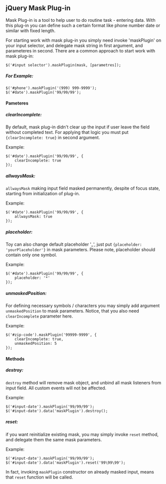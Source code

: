 <h2> jQuery Mask Plug-in </h2>

<p>Mask Plug-in is a tool to help user to do routine task - entering data. With this plug-in you can define such a certain format 
like phone number date or similar with fixed length.</p>

<p>For starting work with mask plug-in you simply need invoke 'maskPlugin' on your input selector, and delegate mask string in
first argument, and parameteres in second. There are a common approach to start work with mask plug-in:
<pre><code>$('#input selector').maskPlugin(mask, [parametres]);</code></pre>
</p>
<h5>For Example:</h5> 
<pre><code>$('#phone').maskPlugin('(999) 999-9999');
$('#date').maskPlugin('99/99/99');
</code></pre>
<h4>Pameteres</h4>

<h5>clearIncomplete:</h5>
<p>By default, mask plug-in didn't clear up the input if user leave the field without completed text. For applying that logic you 
must put <code>{clearIncomplete: true}</code> in second argument.</p> 
<p>Example:</p>
<pre><code>$('#date').maskPlugin('99/99/99', {
	clearIncomplete: true
});</code></pre>


<h5>allwaysMask:</h5>
<p><code>allwaysMask</code> making input field masked permanently, despite of focus state, starting from initialization of plug-in.</p> 
<p>Example:</p>
<pre><code>$('#date').maskPlugin('99/99/99', {
	allwaysMask: true
});</code></pre>
<h5>placeholder:</h5>
<p>Toy can also change default placeholder '_', just put <code>{placeholder: 'yourPlaceholder'}</code> in mask parameters. Please note, placeholder should contain only one symbol.</p> 
<p>Example:</p>
<pre><code>$('#date').maskPlugin('99/99/99', {
	placeholder: '*'
});</code></pre>

<h5>unmaskedPosition:</h5>
<p>For defining necessary symbols / characters you may simply add  argument <code>unmaskedPosition</code> to mask parameters. Notice, that you also need <code>clearIncomplete</code> parameter here.</p> 
<p>Example:</p>
<pre><code>$('#zip-code').maskPlugin('99999-9999', {
	clearIncomplete: true,
	unmaskedPosition: 5
});</code></pre>

<h4>Methods</h4>

<h5>destroy:</h5>
<p><code>destroy</code> method will remove mask object, and unbind all mask listeners from input field. All custom events will not be affected.</p> 
<p>Example:</p>
<pre><code>$('#input-date').maskPlugin('99/99/99');
$('#input-date').data('maskPlugin').destroy();</code></pre>

<h5>reset:</h5>
<p>if you want reinitialize existing mask, you may simply invoke <code>reset</code> method, and delegate them the same mask parameters.</p> 
<p>Example:</p>
<pre><code>$('#input-date').maskPlugin('99/99/99');
$('#input-date').data('maskPlugin').reset('99\99\99');
</code></pre>
<p>In fact, invoking <code>maskPlugin</code> constructor on already masked input, means that <code>reset</code> function will be called.</p>